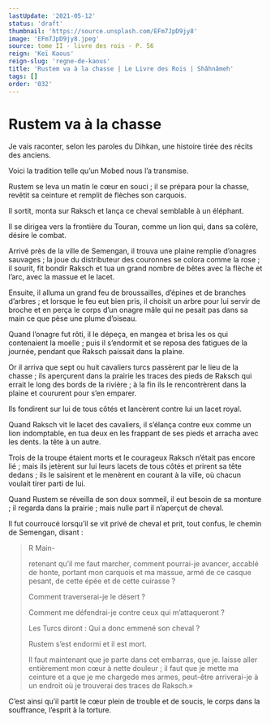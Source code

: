 ```yaml
---
lastUpdate: '2021-05-12'
status: 'draft'
thumbnail: 'https://source.unsplash.com/EFm7JpD9jy8'
image: 'EFm7JpD9jy8.jpeg'
source: tome II - livre des rois - P. 56
reign: 'Keï Kaous'
reign-slug: 'regne-de-kaous'
title: 'Rustem va à la chasse | Le Livre des Rois | Shâhnâmeh'
tags: []
order: '032'
---
```


# Rustem va à la chasse

Je vais raconter, selon les paroles du Dihkan, une histoire tirée des récits des anciens.

Voici la tradition telle qu’un Mobed nous l’a transmise.

Rustem se leva un matin le cœur en souci ; il se prépara pour la chasse, revêtit sa ceinture et remplit de flèches son carquois.

Il sortit, monta sur Raksch et lança ce cheval semblable à un éléphant.

Il se dirigea vers la frontière du Touran, comme un lion qui, dans sa colère, désire le combat.

Arrivé près de la ville de Semengan, il trouva une plaine remplie d’onagres sauvages ; la joue du distributeur des couronnes se colora comme la rose ; il sourit, fit bondir Raksch et tua un grand nombre de bêtes avec la flèche et l’arc, avec la massue et le lacet.

Ensuite, il alluma un grand feu de broussailles, d’épines et de branches d’arbres ; et lorsque le feu eut bien pris, il choisit un arbre pour lui servir de broche et en perça le corps d’un onagre mâle qui ne pesait pas dans sa main ce que pèse une plume d’oiseau.

Quand l’onagre fut rôti, il le dépeça, en mangea et brisa les os qui contenaient la moelle ; puis il s’endormit et se reposa des fatigues de la journée, pendant que Raksch paissait dans la plaine.

Or il arriva que sept ou huit cavaliers turcs passèrent par le lieu de la chasse ; ils aperçurent dans la prairie les traces des pieds de Raksch qui errait le long des bords de la rivière ; à la fin ils le rencontrèrent dans la plaine et coururent pour s’en emparer.

Ils fondirent sur lui de tous côtés et lancèrent contre lui un lacet royal.

Quand Raksch vit le lacet des cavaliers, il s’élança contre eux comme un lion indomptable, en tua deux en les frappant de ses pieds et arracha avec les dents. la tête à un autre.

Trois de la troupe étaient morts et le courageux Raksch n’était pas encore lié ; mais ils jetèrent sur lui leurs lacets de tous côtés et prirent sa tête dedans ; ils le saisirent et le menèrent en courant à la ville, où chacun voulait tirer parti de lui.

Quand Rustem se réveilla de son doux sommeil, il eut besoin de sa monture ; il regarda dans la prairie ; mais nulle part il n’aperçut de cheval.

Il fut courroucé lorsqu’il se vit privé de cheval et prit, tout confus, le chemin de Semengan, disant :

> R Main-
>
> retenant qu’il me faut marcher, comment pourrai-je avancer, accablé de honte, portant mon carquois et ma massue, armé de ce casque pesant, de cette épée et de cette cuirasse ?
>
> Comment traverserai-je le désert ?
>
> Comment me défendrai-je contre ceux qui m’attaqueront ?
>
> Les Turcs diront : Qui a donc emmené son cheval ?
>
> Rustem s’est endormi et il est mort.
>
> Il faut maintenant que je parte dans cet embarras, que je. laisse aller entièrement mon cœur à nette douleur ; il faut que je mette ma ceinture et a que je me chargede mes armes, peut-être arriverai-je à un endroit où je trouverai des traces de Raksch.»

C’est ainsi qu’il partit le cœur plein de trouble et de soucis, le corps dans la souffrance, l’esprit à la torture.

